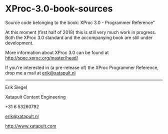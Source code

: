 # XProc-3.0-book-sources
Source code belonging to the book: XProc 3.0 - Programmer Reference"

At this moment (first half of 2018) this is still very much work in progress. Both the XProc 3.0 standard and the accompanying book are still under development.

More information about XProc 3.0 can be found at http://spec.xproc.org/master/head/

If you're interested in (a pre-release of) the XProc Programmer Reference, drop me a mail at erik@xatapult.nl

----

Erik Siegel

Xatapult Content Engineering

+31 6 53260792

erik@xatapult.nl

http://www.xatapult.com

